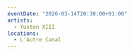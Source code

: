 ```yaml
---
eventDate: "2026-03-14T20:30:00+01:00"
artists:
  - Yuston XIII
locations:
  - L'Autre Canal
---
```


